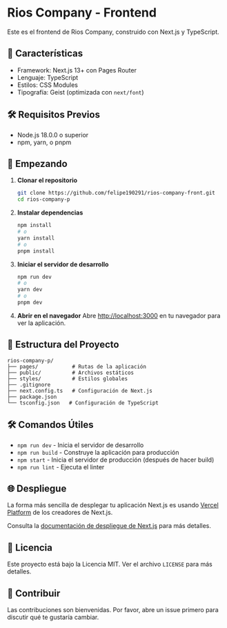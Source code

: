 # Rios Company - Frontend

Este es el frontend de Rios Company, construido con Next.js y TypeScript.

## 🚀 Características

- Framework: Next.js 13+ con Pages Router
- Lenguaje: TypeScript
- Estilos: CSS Modules
- Tipografía: Geist (optimizada con `next/font`)

## 🛠️ Requisitos Previos

- Node.js 18.0.0 o superior
- npm, yarn, o pnpm

## 🚀 Empezando

1. **Clonar el repositorio**
   ```bash
   git clone https://github.com/felipe190291/rios-company-front.git
   cd rios-company-p
   ```

2. **Instalar dependencias**
   ```bash
   npm install
   # o
   yarn install
   # o
   pnpm install
   ```

3. **Iniciar el servidor de desarrollo**
   ```bash
   npm run dev
   # o
   yarn dev
   # o
   pnpm dev
   ```

4. **Abrir en el navegador**
   Abre [http://localhost:3000](http://localhost:3000) en tu navegador para ver la aplicación.

## 📁 Estructura del Proyecto

```
rios-company-p/
├── pages/           # Rutas de la aplicación
├── public/          # Archivos estáticos
├── styles/          # Estilos globales
├── .gitignore
├── next.config.ts   # Configuración de Next.js
├── package.json
└── tsconfig.json   # Configuración de TypeScript
```

## 🛠️ Comandos Útiles

- `npm run dev` - Inicia el servidor de desarrollo
- `npm run build` - Construye la aplicación para producción
- `npm start` - Inicia el servidor de producción (después de hacer build)
- `npm run lint` - Ejecuta el linter

## 🌐 Despliegue

La forma más sencilla de desplegar tu aplicación Next.js es usando [Vercel Platform](https://vercel.com/new?utm_medium=default-template&filter=next.js&utm_source=create-next-app&utm_campaign=create-next-app-readme) de los creadores de Next.js.

Consulta la [documentación de despliegue de Next.js](https://nextjs.org/docs/pages/building-your-application/deploying) para más detalles.

## 📝 Licencia

Este proyecto está bajo la Licencia MIT. Ver el archivo `LICENSE` para más detalles.

## 🤝 Contribuir

Las contribuciones son bienvenidas. Por favor, abre un issue primero para discutir qué te gustaría cambiar.
